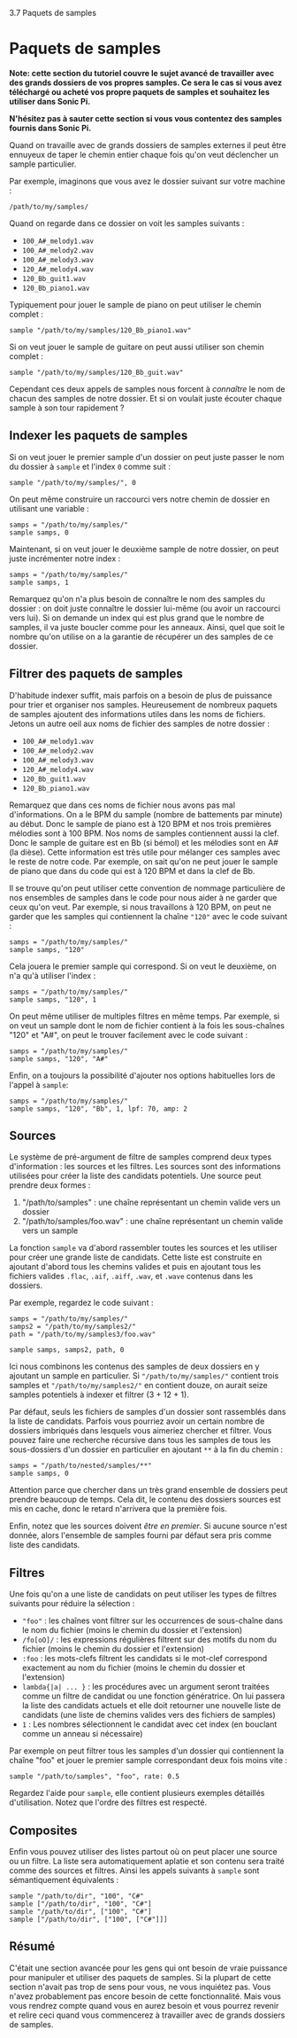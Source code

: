 3.7 Paquets de samples

# Paquets de samples

**Note: cette section du tutoriel couvre le sujet avancé de
travailler avec des grands dossiers de vos propres samples. Ce sera le
cas si vous avez téléchargé ou acheté vos propre paquets de samples et
souhaitez les utiliser dans Sonic Pi.**

**N'hésitez pas à sauter cette section si vous vous contentez des
samples fournis dans Sonic Pi.**

Quand on travaille avec de grands dossiers de samples externes il
peut être ennuyeux de taper le chemin entier chaque fois qu'on veut
déclencher un sample particulier.

Par exemple, imaginons que vous avez le dossier suivant sur votre
machine :

```
/path/to/my/samples/
```

Quand on regarde dans ce dossier on voit les samples suivants :

* `100_A#_melody1.wav`
* `100_A#_melody2.wav`
* `100_A#_melody3.wav`
* `120_A#_melody4.wav`
* `120_Bb_guit1.wav`
* `120_Bb_piano1.wav`

Typiquement pour jouer le sample de piano on peut utiliser le chemin
complet :

```
sample "/path/to/my/samples/120_Bb_piano1.wav"
```

Si on veut jouer le sample de guitare on peut aussi utiliser son
chemin complet :

```
sample "/path/to/my/samples/120_Bb_guit.wav"
```

Cependant ces deux appels de samples nous forcent à *connaître* le nom
de chacun des samples de notre dossier. Et si on voulait juste écouter
chaque sample à son tour rapidement ?

## Indexer les paquets de samples

Si on veut jouer le premier sample d'un dossier on peut juste passer
le nom du dossier à `sample` et l'index `0` comme suit :

```
sample "/path/to/my/samples/", 0
```

On peut même construire un raccourci vers notre chemin de dossier en
utilisant une variable :

```
samps = "/path/to/my/samples/"
sample samps, 0
```

Maintenant, si on veut jouer le deuxième sample de notre dossier, on
peut juste incrémenter notre index :

```
samps = "/path/to/my/samples/"
sample samps, 1
```

Remarquez qu'on n'a plus besoin de connaître le nom des samples du
dossier : on doit juste connaître le dossier lui-même (ou avoir un
raccourci vers lui). Si on demande un index qui est plus grand que le
nombre de samples, il va juste boucler comme pour les anneaux. Ainsi,
quel que soit le nombre qu'on utilise on a la garantie de récupérer un
des samples de ce dossier.

## Filtrer des paquets de samples

D'habitude indexer suffit, mais parfois on a besoin de plus de
puissance pour trier et organiser nos samples. Heureusement de nombreux
paquets de samples ajoutent des informations utiles dans les noms de
fichiers.  Jetons un autre oeil aux noms de fichier des samples de
notre dossier :

* `100_A#_melody1.wav`
* `100_A#_melody2.wav`
* `100_A#_melody3.wav`
* `120_A#_melody4.wav`
* `120_Bb_guit1.wav`
* `120_Bb_piano1.wav`

Remarquez que dans ces noms de fichier nous avons pas mal
d'informations. On a le BPM du sample (nombre de battements par
minute) au début. Donc le sample de piano est à 120 BPM et nos trois
premières mélodies sont à 100 BPM. Nos noms de samples contiennent
aussi la clef. Donc le sample de guitare est en Bb (si bémol) et les
mélodies sont en A# (la dièse). Cette information est très utile pour
mélanger ces samples avec le reste de notre code. Par exemple, on sait
qu'on ne peut jouer le sample de piano que dans du code qui est à 120
BPM et dans la clef de Bb.

Il se trouve qu'on peut utiliser cette convention de nommage
particulière de nos ensembles de samples dans le code pour nous aider
à ne garder que ceux qu'on veut. Par exemple, si nous travaillons à
120 BPM, on peut ne garder que les samples qui contiennent la chaîne
`"120"` avec le code suivant :

```
samps = "/path/to/my/samples/"
sample samps, "120"
```

Cela jouera le premier sample qui correspond. Si on veut le deuxième,
on n'a qu'à utiliser l'index :

```
samps = "/path/to/my/samples/"
sample samps, "120", 1
```

On peut même utiliser de multiples filtres en même temps. Par exemple,
si on veut un sample dont le nom de fichier contient à la fois les
sous-chaînes "120" et "A#", on peut le trouver facilement avec le code
suivant :

```
samps = "/path/to/my/samples/"
sample samps, "120", "A#"
```

Enfin, on a toujours la possibilité d'ajouter nos options habituelles
lors de l'appel à `sample`:

```
samps = "/path/to/my/samples/"
sample samps, "120", "Bb", 1, lpf: 70, amp: 2
```

## Sources

Le système de pré-argument de filtre de samples comprend deux types
d'information : les sources et les filtres. Les sources sont des
informations utilisées pour créer la liste des candidats potentiels.
Une source peut prendre deux formes :

1. "/path/to/samples" : une chaîne représentant un chemin valide vers un dossier
2. "/path/to/samples/foo.wav" : une chaîne représentant un chemin valide vers un sample

La fonction `sample` va d'abord rassembler toutes les sources et les
utiliser pour créer une grande liste de candidats. Cette liste est
construite en ajoutant d'abord tous les chemins valides et puis en
ajoutant tous les fichiers valides `.flac`, `.aif`, `.aiff`, `.wav`,
et `.wave` contenus dans les dossiers.

Par exemple, regardez le code suivant :

```
samps = "/path/to/my/samples/"
samps2 = "/path/to/my/samples2/"
path = "/path/to/my/samples3/foo.wav"

sample samps, samps2, path, 0
```

Ici nous combinons les contenus des samples de deux dossiers en y
ajoutant un sample en particulier. Si `"/path/to/my/samples/"` contient
trois samples et `"/path/to/my/samples2/"` en contient douze, on
aurait seize samples potentiels à indexer et filtrer (3 + 12 + 1).

Par défaut, seuls les fichiers de samples d'un dossier sont rassemblés
dans la liste de candidats. Parfois vous pourriez avoir un certain
nombre de dossiers imbriqués dans lesquels vous aimeriez chercher et
filtrer. Vous pouvez faire une recherche récursive dans tous les
samples de tous les sous-dossiers d'un dossier en particulier en
ajoutant `**` à la fin du chemin :

```
samps = "/path/to/nested/samples/**"
sample samps, 0
```

Attention parce que chercher dans un très grand ensemble de dossiers
peut prendre beaucoup de temps. Cela dit, le contenu des dossiers
sources est mis en cache, donc le retard n'arrivera que la première
fois.

Enfin, notez que les sources doivent *être en premier*. Si aucune source
n'est donnée, alors l'ensemble de samples fourni par défaut sera pris
comme liste des candidats.

## Filtres

Une fois qu'on a une liste de candidats on peut utiliser les types de
filtres suivants pour réduire la sélection :

* `"foo"` : les chaînes vont filtrer sur les occurrences de sous-chaîne dans le nom du fichier (moins le chemin du dossier et l'extension)
* `/fo[oO]/` : les expressions régulières filtrent sur des motifs du nom du fichier (moins le chemin du dossier et l'extension)
* `:foo` : les mots-clefs filtrent les candidats si le mot-clef correspond exactement au nom du fichier (moins le chemin du dossier et l'extension)
* `lambda{|a| ... }` : les procédures avec un argument seront traitées comme un filtre de candidat ou une fonction génératrice. On lui passera la liste des candidats actuels et elle doit retourner une nouvelle liste de candidats (une liste de chemins valides vers des fichiers de samples)
* `1` : Les nombres sélectionnent le candidat avec cet index (en bouclant comme un anneau si nécessaire)

Par exemple on peut filtrer tous les samples d'un dossier qui
contiennent la chaîne "foo" et jouer le premier sample correspondant
deux fois moins vite :

```
sample "/path/to/samples", "foo", rate: 0.5
```

Regardez l'aide pour `sample`, elle contient plusieurs exemples
détaillés d'utilisation. Notez que l'ordre des filtres est respecté.

## Composites

Enfin vous pouvez utiliser des listes partout où on peut placer une
source ou un filtre. La liste sera automatiquement aplatie et son
contenu sera traité comme des sources et filtres. Ainsi les appels
suivants à `sample` sont sémantiquement équivalents :

```
sample "/path/to/dir", "100", "C#"
sample ["/path/to/dir", "100", "C#"]
sample "/path/to/dir", ["100", "C#"]
sample ["/path/to/dir", ["100", ["C#"]]]
```

## Résumé

C'était une section avancée pour les gens qui ont besoin de vraie
puissance pour manipuler et utiliser des paquets de samples. Si la
plupart de cette section n'avait pas trop de sens pour vous, ne vous
inquiétez pas. Vous n'avez probablement pas encore besoin de cette
fonctionnalité. Mais vous vous rendrez compte quand vous en aurez
besoin et vous pourrez revenir et relire ceci quand vous commencerez à
travailler avec de grands dossiers de samples.
